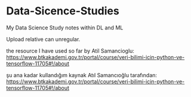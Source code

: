 # Data-Sicence-Studies
My Data Science Study notes within DL and ML

Upload relative can unregular.

the resource I have used so far by Atil Samancioglu: https://www.btkakademi.gov.tr/portal/course/veri-bilimi-icin-python-ve-tensorflow-11705#!/about

şu ana kadar kullandığım kaynak Atıl Samancıoğlu tarafından: https://www.btkakademi.gov.tr/portal/course/veri-bilimi-icin-python-ve-tensorflow-11705#!/about
